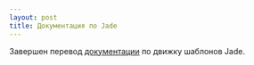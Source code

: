 ```yaml
---
layout: post
title: Документация по Jade
---
```


Завершен перевод [документации](/jade/guide.html) по движку шаблонов Jade.
